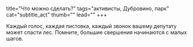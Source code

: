 title="Что можно сделать?"
tags="активисты, Дубровино, парк"
cat="subtitle_act"
thumb=""
lead=""
+++

Каждый голос, каждая листовка, каждый звонок вашему депутату может спасти лес. Помните, большие свершения начинаются с малых шагов.

